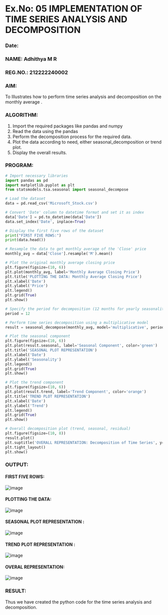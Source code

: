 # Ex.No: 05  IMPLEMENTATION OF TIME SERIES ANALYSIS AND DECOMPOSITION
### Date: 

### NAME: Adhithya M R
### REG.NO.: 212222240002
### AIM:
To Illustrates how to perform time series analysis and decomposition on the monthly average .

### ALGORITHM:
1. Import the required packages like pandas and numpy
2. Read the data using the pandas
3. Perform the decomposition process for the required data.
4. Plot the data according to need, either seasonal_decomposition or trend plot.
5. Display the overall results.

### PROGRAM:
``` python
# Import necessary libraries
import pandas as pd
import matplotlib.pyplot as plt
from statsmodels.tsa.seasonal import seasonal_decompose

# Load the dataset
data = pd.read_csv('Microsoft_Stock.csv')

# Convert 'Date' column to datetime format and set it as index
data['Date'] = pd.to_datetime(data['Date'])
data.set_index('Date', inplace=True)

# Display the first five rows of the dataset
print("FIRST FIVE ROWS:")
print(data.head())

# Resample the data to get monthly average of the 'Close' price
monthly_avg = data['Close'].resample('M').mean()

# Plot the original monthly average closing price
plt.figure(figsize=(10, 6))
plt.plot(monthly_avg, label='Monthly Average Closing Price')
plt.title('PLOTTING THE DATA: Monthly Average Closing Price')
plt.xlabel('Date')
plt.ylabel('Price')
plt.legend()
plt.grid(True)
plt.show()

# Specify the period for decomposition (12 months for yearly seasonality)
period = 12

# Perform time series decomposition using a multiplicative model
result = seasonal_decompose(monthly_avg, model='multiplicative', period=period)

# Plot the seasonal component
plt.figure(figsize=(10, 6))
plt.plot(result.seasonal, label='Seasonal Component', color='green')
plt.title('SEASONAL PLOT REPRESENTATION')
plt.xlabel('Date')
plt.ylabel('Seasonality')
plt.legend()
plt.grid(True)
plt.show()

# Plot the trend component
plt.figure(figsize=(10, 6))
plt.plot(result.trend, label='Trend Component', color='orange')
plt.title('TREND PLOT REPRESENTATION')
plt.xlabel('Date')
plt.ylabel('Trend')
plt.legend()
plt.grid(True)
plt.show()

# Overall decomposition plot (trend, seasonal, residual)
plt.figure(figsize=(10, 8))
result.plot()
plt.suptitle('OVERALL REPRESENTATION: Decomposition of Time Series', y=1.02)
plt.tight_layout()
plt.show()

```
### OUTPUT:

#### FIRST FIVE ROWS:
![image](https://github.com/user-attachments/assets/a4f008fc-2e97-48f1-a412-93f513012d82)

#### PLOTTING THE DATA:
![image](https://github.com/user-attachments/assets/4a94d994-c9bd-452c-9ef1-34bf8efab557)

#### SEASONAL PLOT REPRESENTATION :
![image](https://github.com/user-attachments/assets/ac4230f9-ffa7-4dda-a6f7-e6e352d0af5d)

#### TREND PLOT REPRESENTATION :
![image](https://github.com/user-attachments/assets/536afa30-f7c5-43d8-99b8-bf64637e5687)

#### OVERAL REPRESENTATION:
![image](https://github.com/user-attachments/assets/2a456b7a-efac-4df2-bfe6-a14792497bfd)

### RESULT:
Thus we have created the python code for the time series analysis and decomposition.

